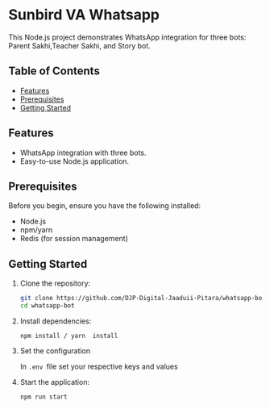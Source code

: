 # Sunbird VA  Whatsapp
This Node.js project demonstrates WhatsApp integration for three bots: Parent Sakhi,Teacher Sakhi, and Story bot.

## Table of Contents

- [Features](#features)
- [Prerequisites](#prerequisites)
- [Getting Started](#getting-started)

## Features

- WhatsApp integration with three bots.
- Easy-to-use Node.js application.

## Prerequisites

Before you begin, ensure you have the following installed:

- Node.js
- npm/yarn
- Redis (for session management)

## Getting Started

1. Clone the repository:

   ```bash
   git clone https://github.com/DJP-Digital-Jaaduii-Pitara/whatsapp-bot.git
   cd whatsapp-bot
   ```

2. Install dependencies:

   ```
   npm install / yarn  install
   ```

3. Set the configuration

    In `.env `file set your respective keys and values
    

4. Start the application:

   ```
   npm run start
   ```